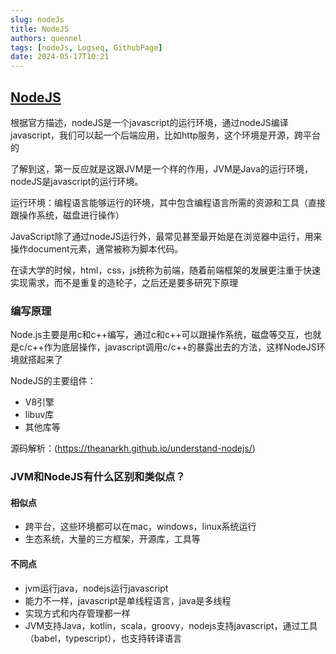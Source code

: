 ```yaml
---
slug: nodeJs
title: NodeJS
authors: quennel
tags: [nodeJs, Logseq, GithubPage]
date: 2024-05-17T10:21
---
```


## [NodeJS](https://nodejs.org/en)

根据官方描述，nodeJS是一个javascript的运行环境，通过nodeJS编译javascript，我们可以起一个后端应用，比如http服务，这个环境是开源，跨平台的

了解到这，第一反应就是这跟JVM是一个样的作用，JVM是Java的运行环境，nodeJS是javascript的运行环境。

运行环境：编程语言能够运行的环境，其中包含编程语言所需的资源和工具（直接跟操作系统，磁盘进行操作）

JavaScript除了通过nodeJS运行外，最常见甚至最开始是在浏览器中运行，用来操作document元素，通常被称为脚本代码。

在读大学的时候，html，css，js统称为前端，随着前端框架的发展更注重于快速实现需求，而不是重复的造轮子，之后还是要多研究下原理

### 编写原理
Node.js主要是用c和c++编写，通过c和c++可以跟操作系统，磁盘等交互，也就是c/c++作为底层操作，javascript调用c/c++的暴露出去的方法，这样NodeJS环境就搭起来了

NodeJS的主要组件：
- V8引擎
- libuv库
- 其他库等

源码解析：(https://theanarkh.github.io/understand-nodejs/)

### JVM和NodeJS有什么区别和类似点？

#### 相似点
- 跨平台，这些环境都可以在mac，windows，linux系统运行
- 生态系统，大量的三方框架，开源库，工具等

#### 不同点
- jvm运行java，nodejs运行javascript
- 能力不一样，javascript是单线程语言，java是多线程
- 实现方式和内存管理都一样
- JVM支持Java，kotlin，scala，groovy，nodejs支持javascript，通过工具（babel，typescript），也支持转译语言